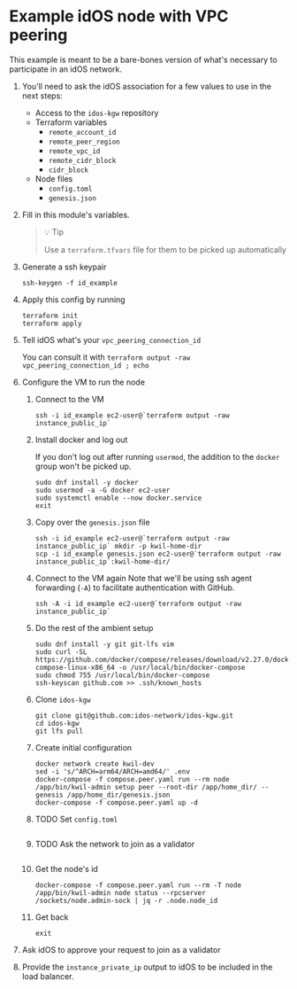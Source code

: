 # Example idOS node with VPC peering

This example is meant to be a bare-bones version of what's necessary to participate in an idOS network.

1. You'll need to ask the idOS association for a few values to use in the next steps:
    - Access to the `idos-kgw` repository
    - Terraform variables
      - `remote_account_id`
      - `remote_peer_region`
      - `remote_vpc_id`
      - `remote_cidr_block`
      - `cidr_block`
    - Node files
      - `config.toml`
      - `genesis.json`

2. Fill in this module's variables.
    > 💡 Tip
    >
    > Use a `terraform.tfvars` file for them to be picked up automatically

3. Generate a ssh keypair
    ```
    ssh-keygen -f id_example
    ```

4. Apply this config by running
    ```
    terraform init
    terraform apply
    ```

4. Tell idOS what's your `vpc_peering_connection_id`

    You can consult it with `terraform output -raw vpc_peering_connection_id ; echo`

5. Configure the VM to run the node
   1. Connect to the VM
       ```
       ssh -i id_example ec2-user@`terraform output -raw instance_public_ip`
       ```
   2. Install docker and log out

       If you don't log out after running `usermod`, the addition to the `docker` group won't be picked up.
       ```
       sudo dnf install -y docker
       sudo usermod -a -G docker ec2-user
       sudo systemctl enable --now docker.service
       exit
       ```
   3. Copy over the `genesis.json` file
       ```
       ssh -i id_example ec2-user@`terraform output -raw instance_public_ip` mkdir -p kwil-home-dir
       scp -i id_example genesis.json ec2-user@`terraform output -raw instance_public_ip`:kwil-home-dir/
       ```
   3. Connect to the VM again
       Note that we'll be using ssh agent forwarding (`-A`) to facilitate authentication with GitHub.
       ```
       ssh -A -i id_example ec2-user@`terraform output -raw instance_public_ip`
       ```
   4. Do the rest of the ambient setup
       ```
       sudo dnf install -y git git-lfs vim
       sudo curl -SL https://github.com/docker/compose/releases/download/v2.27.0/docker-compose-linux-x86_64 -o /usr/local/bin/docker-compose
       sudo chmod 755 /usr/local/bin/docker-compose
       ssh-keyscan github.com >> .ssh/known_hosts
       ```
   5. Clone `idos-kgw`
       ```
       git clone git@github.com:idos-network/idos-kgw.git
       cd idos-kgw
       git lfs pull
       ```
   6. Create initial configuration
       ```
       docker network create kwil-dev
       sed -i 's/^ARCH=arm64/ARCH=amd64/' .env
       docker-compose -f compose.peer.yaml run --rm node /app/bin/kwil-admin setup peer --root-dir /app/home_dir/ --genesis /app/home_dir/genesis.json
       docker-compose -f compose.peer.yaml up -d
       ```
   7. TODO Set `config.toml`
       ```
       ```
   7. TODO Ask the network to join as a validator
       ```
       ```
   8. Get the node's id
       ```
       docker-compose -f compose.peer.yaml run --rm -T node /app/bin/kwil-admin node status --rpcserver /sockets/node.admin-sock | jq -r .node.node_id
       ```
   8. Get back
       ```
       exit
       ```

6. Ask idOS to approve your request to join as a validator

99. Provide the `instance_private_ip` output to idOS to be included in the load balancer.
